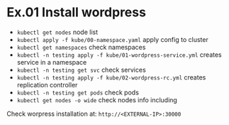 # Ex.01 Install wordpress

* `kubectl get nodes` node list
* `kubectl apply -f kube/00-namespace.yaml` apply config to cluster 
* `kubectl get namespaces` check namespaces
* `kubectl -n testing apply -f kube/01-wordpress-service.yml` creates service in a namespace 
* `kubectl -n testing get svc` check services
* `kubectl -n testing apply -f kube/02-wordpress-rc.yml` creates replication controller 
* `kubectl -n testing get pods` check pods
* `kubectl get nodes -o wide` check nodes info including <EXTERNAL-IP>

Check worpress installation at: `http://<EXTERNAL-IP>:30000`

